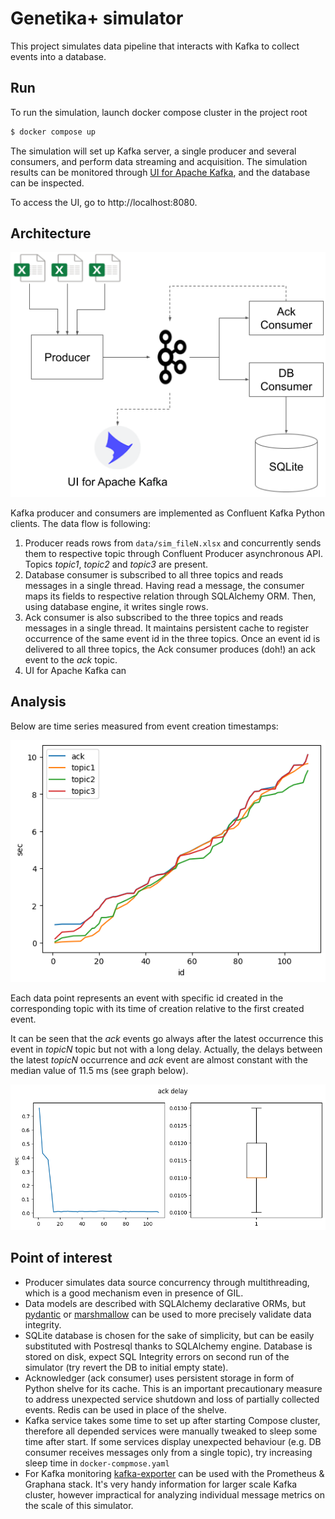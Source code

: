 # Genetika+ simulator

This project simulates data pipeline that interacts with Kafka to collect events into a database.

## Run

To run the simulation, launch docker compose cluster in the project root

```bash
$ docker compose up
```

The simulation will set up Kafka server, a single producer and several consumers, and perform data streaming and acquisition.
The simulation results can be monitored through [UI for Apache Kafka](https://github.com/provectus/kafka-ui), and the database can be inspected.

To access the UI, go to http://localhost:8080.

## Architecture

![](img/arch.png)

Kafka producer and consumers are implemented as Confluent Kafka Python clients. The data flow is following:

1. Producer reads rows from `data/sim_fileN.xlsx` and concurrently sends them to respective topic through Confluent Producer asynchronous API. Topics *topic1*, *topic2* and *topic3* are present.
1. Database consumer is subscribed to all three topics and reads messages in a single thread. Having read a message, the consumer maps its fields to respective relation through SQLAlchemy ORM. Then, using database engine, it writes single rows.
1. Ack consumer is also subscribed to the three topics and reads messages in a single thread. It maintains persistent cache to register occurrence of the same event id in the three topics. Once an event id is delivered to all three topics, the Ack consumer produces (doh!) an ack event to the *ack* topic.
1. UI for Apache Kafka can 

## Analysis

Below are time series measured from event creation timestamps:

![](img/timestamps.png)

Each data point represents an event with specific id created in the corresponding topic with its time of creation relative to the first created event.

It can be seen that the *ack* events go always after the latest occurrence this event in *topicN* topic but not with a long delay. Actually, the delays between the latest *topicN* occurrence and *ack* event are almost constant with the median value of 11.5 ms (see graph below).

![](img/delay.png)

## Point of interest

* Producer simulates data source concurrency through multithreading, which is a good mechanism even in presence of GIL.
* Data models are described with SQLAlchemy declarative ORMs, but [pydantic](https://github.com/tiangolo/pydantic-sqlalchemy) or [marshmallow](https://github.com/marshmallow-code/marshmallow-sqlalchemy) can be used to more precisely validate data integrity.
* SQLite database is chosen for the sake of simplicity, but can be easily substituted with Postresql thanks to SQLAlchemy engine. Database is stored on disk, expect SQL Integrity errors on second run of the simulator (try revert the DB to initial empty state).
* Acknowledger (ack consumer) uses persistent storage in form of Python shelve for its cache. This is an important precautionary measure to address unexpected service shutdown and loss of partially collected events. Redis can be used in place of the shelve.
* Kafka service takes some time to set up after starting Compose cluster, therefore all depended services were manually tweaked to sleep some time after start. If some services display unexpected behaviour (e.g. DB consumer receives messages only from a single topic), try increasing sleep time in `docker-compmose.yaml`
* For Kafka monitoring [kafka-exporter](https://github.com/danielqsj/kafka_exporter) can be used with the Prometheus & Graphana stack. It's very handy information for larger scale Kafka cluster, however impractical for analyzing individual message metrics on the scale of this simulator.